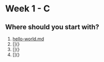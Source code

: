 # Week 1 - C
## Where should you start with?
1. [hello-world.md](hello-world.md)
2. []{}
3. []{}
4. []{}
